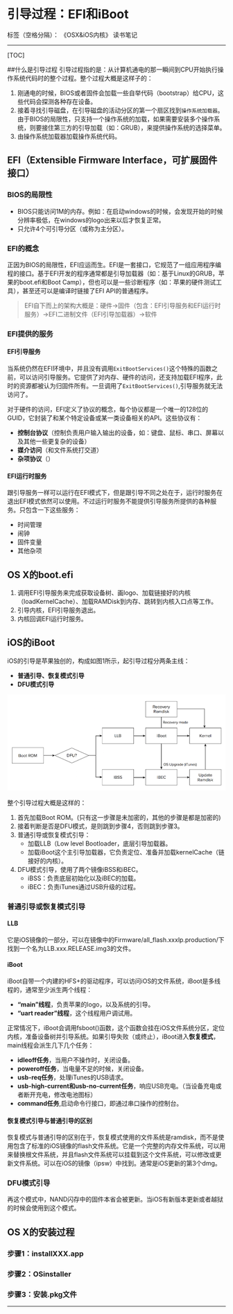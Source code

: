 # 引导过程：EFI和iBoot

标签（空格分隔）： 《OSX&iOS内核》 读书笔记

---
[TOC]

##什么是引导过程
引导过程指的是：从计算机通电的那一瞬间到CPU开始执行操作系统代码时的整个过程。整个过程大概是这样子的：

1. 刚通电的时候，BIOS或者固件会加载一些自举代码（bootstrap）给CPU，这些代码会探测各种存在设备。
2. 接着寻找引导磁盘，在引导磁盘的活动分区的第一个扇区找到`操作系统加载器`。由于BIOS的局限性，只支持一个操作系统的加载，如果需要安装多个操作系统，则要接住第三方的引导加载（如：GRUB），来提供操作系统的选择菜单。
3. 由操作系统加载器加载操作系统代码。

## EFI（Extensible Firmware Interface，可扩展固件接口）

### BIOS的局限性
- BIOS只能访问1M的内存。例如：在启动windows的时候，会发现开始的时候分辨率极低，在windows的logo出来以后才恢复正常。
- 只允许4个可引导分区（或称为主分区）。

### EFI的概念
正因为BIOS的局限性，EFI应运而生。EFI是一套接口，它规范了一组应用程序编程的接口。基于EFI开发的程序通常都是引导加载器（如：基于Linux的GRUB，苹果的boot.efi和Boot Camp），但也可以是一些诊断程序（如：苹果的硬件测试工具），甚至还可以是编译时链接了EFI API的普通程序。
> EFI自下而上的架构大概是：硬件->固件（包含：EFI引导服务和EFI运行时服务）->EFI二进制文件（EFI引导加载器）->软件

### EFI提供的服务

#### EFI引导服务
当系统仍然在EFI环境中，并且没有调用`ExitBootServices()`这个特殊的函数之前，可以访问引导服务。它提供了对内存、硬件的访问，还支持加载EFI程序，此时的资源都被认为归固件所有。一旦调用了`ExitBootServices()`,引导服务就无法访问了。

对于硬件的访问，EFI定义了协议的概念，每个协议都是一个唯一的128位的GUID，它封装了和某个特定设备或某一类设备相关的API。这些协议有：

- **控制台协议**（控制负责用户输入输出的设备，如：键盘、鼠标、串口、屏幕以及其他一些更复杂的设备）
- **媒介访问**（和文件系统打交道）
- **杂项协议**（）

#### EFI运行时服务
跟引导服务一样可以运行在EFI模式下，但是跟引导不同之处在于，运行时服务在退出EFI模式依然可以使用。不过运行时服务不能提供引导服务所提供的各种服务。只包含一下这些服务：

- 时间管理
- 闹钟
- 固件变量
- 其他杂项

## OS X的boot.efi
1. 调用EFI引导服务来完成获取设备树、画logo、加载链接好的内核（loadKernelCache）、加载RAMDisk到内存、跳转到内核入口点等工作。
2. 引导内核，EFI引导服务退出。
3. 内核回调EFI运行时服务。

## iOS的iBoot
iOS的引导是苹果独创的，构成如图1所示，起引导过程分两条主线：

- **普通引导、恢复模式引导**
- **DFU模式引导**

![图1][1]

整个引导过程大概是这样的：

1. 首先加载Boot ROM。(只有这一步骤是未加密的，其他的步骤是都是加密的)
2. 接着判断是否是DFU模式，是则跳到步骤4，否则跳到步骤3。
3. 普通引导或恢复模式引导：
	- 加载LLB（Low level Bootloader，底层引导加载器。
	- 加载iBoot这个主引导加载器，它负责定位、准备并加载kernelCache（链接好的内核）。 
4. DFU模式引导，使用了两个镜像iBSS和iBEC。
	- iBSS：负责底层初始化以及iBEC的加载。
	- iBEC：负责iTunes通过USB升级的过程。

### 普通引导或恢复模式引导
#### LLB
它是iOS镜像的一部分，可以在镜像中的Firmware/all_flash.xxxlp.production/下找到一个名为LLB.xxx.RELEASE.img3的文件。
#### iBoot
iBoot自带一个内建的HFS+的驱动程序，可以访问iOS的文件系统，iBoot是多线程的，通常至少派生两个线程：

- **“main”线程**，负责苹果的logo，以及系统的引导。
- **“uart reader”线程**，这个线程用户调试用。

正常情况下，iBoot会调用fsboot()函数，这个函数会挂在iOS文件系统分区，定位内核，准备设备树并引导系统。如果引导失败（或终止），iBoot进入**恢复模式**，main线程会派生几下几个任务：

- **idleoff任务**，当用户不操作时，关闭设备。
- **poweroff任务**，当电量不足的时候，关闭设备。
- **usb-req任务**，处理iTunes的USB请求。
- **usb-high-current和usb-no-current任务**，响应USB充电。（当设备充电或者断开充电，修改电池图标）
- **command任务**,启动命令行接口，即通过串口操作的控制台。

#### 恢复模式引导与普通引导的区别
恢复模式与普通引导的区别在于，恢复模式使用的文件系统是ramdisk，而不是使用包含了标准的iOS镜像的flash文件系统。它是一个完整的内存文件系统，可以用来替换根文件系统，并且flash文件系统可以挂载到这个文件系统，可以修改或更新文件系统。可以在iOS的镜像（ipsw）中找到。通常是iOS更新的第3个dmg。

### DFU模式引导
再这个模式中，NAND闪存中的固件本省会被更新。当iOS有新版本更新或者越狱的时候会使用到这个模式。

## OS X的安装过程
### 步骤1：installXXX.app
### 步骤2：OSinstaller
### 步骤3：安装.pkg文件

---
[1]: https://github.com/Easence/EADocuments/blob/master/Reading%20Notes/深入解析Mac%20OS%20X%20&%20iOS操作系统/Resources/Images/The%20iOS%20Boot%20Progress.png?raw=true








